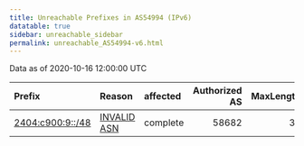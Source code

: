 ```yaml
---
title: Unreachable Prefixes in AS54994 (IPv6)
datatable: true
sidebar: unreachable_sidebar
permalink: unreachable_AS54994-v6.html
---
```


Data as of 2020-10-16 12:00:00 UTC


<div class="datatable-begin"></div>

| Prefix                                                     | Reason                                                                                                  | affected   |   Authorized AS |   MaxLength | Anchor                                       |   unreachable /48s |
|:-----------------------------------------------------------|:--------------------------------------------------------------------------------------------------------|:-----------|----------------:|------------:|:---------------------------------------------|-------------------:|
| [2404:c900:9::/48](https://stat.ripe.net/2404:c900:9::/48) | [INVALID ASN](https://rpki-validator.ripe.net/announcement-preview?asn=AS54994&prefix=2404:c900:9::/48) | complete   |           58682 |          36 | [APNIC](unreachable_APNIC_RPKI_Root-v6.html) |                  1 |

<div class="datatable-end"></div>